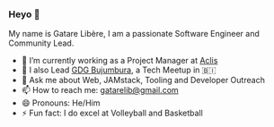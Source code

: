 ### Heyo 👋   
My name is Gatare Libère, I am a passionate Software Engineer and Community Lead.


- 🔭 I’m currently working as a Project Manager at [Aclis](https://aclis.africa)
- 🌱  I also Lead [GDG Bujumbura](https://www.meetup.com/GDG-Bujumbura/), a Tech Meetup in 🇧🇮  
- 💬 Ask me about Web, JAMstack, Tooling and Developer Outreach   
- 📫 How to reach me: [gatarelib@gmail.com](mailto:gatarelib@gmail.com)
- 😄 Pronouns: He/Him   
- ⚡ Fun fact: I do excel at Volleyball and Basketball   

[](https://img.shields.io/twitter/follow/gatarelib?label=Follow&style=social)
